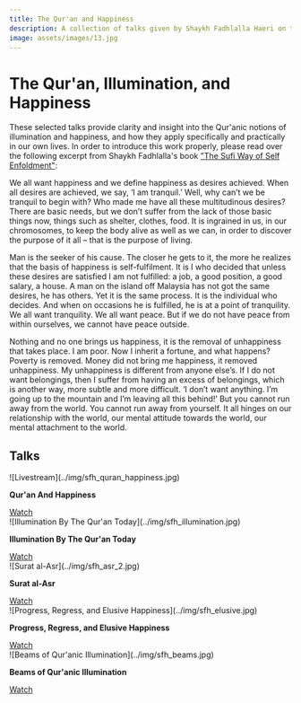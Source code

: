 ```yaml
---
title: The Qur'an and Happiness
description: A collection of talks given by Shaykh Fadhlalla Haeri on the theme of The Qur'an and Happiness
image: assets/images/13.jpg
---
```


# The Qur'an, Illumination, and Happiness

These selected talks provide clarity and insight into the Qur'anic notions of illumination and happiness, and how they apply specifically and practically in our own lives. In order to introduce this work properly, please read over the following excerpt from Shaykh Fadhlalla's book <a href="https://zahrapublications.pub/book-TheSufiWayToSelf-Unfoldment.php#bookTitle" target="_blank">"The Sufi Way of Self Enfoldment"</a>:

We all want happiness and we define happiness as desires achieved. When all desires are achieved, we say, ‘I am tranquil.’ Well, why can’t we be tranquil to begin with? Who made me have all these multitudinous desires? There are basic needs, but we don’t suffer from the lack of those basic things now, things such as shelter, clothes, food. It is ingrained in us, in our chromosomes, to keep the body alive as well as we can, in order to discover the purpose of it all – that is the purpose of living.    

Man is the seeker of his cause. The closer he gets to it, the more he realizes that the basis of happiness is self-fulfilment. It is I who decided that unless these desires are satisfied I am not fulfilled: a job, a good position, a good salary, a house. A man on the island off Malaysia has not got the same desires, he has others. Yet it is the same process. It is the individual who decides. And when on occasions he is fulfilled, he is at a point of tranquility. We all want tranquility. We all want peace. But if we do not have peace from within ourselves, we cannot have peace outside.

Nothing and no one brings us happiness, it is the removal of unhappiness that takes place. I am poor. Now I inherit a fortune, and what happens? Poverty is removed. Money did not bring me happiness, it removed unhappiness. My unhappiness is different from anyone else’s. If I do not want belongings, then I suffer from having an excess of belongings, which is another way, more subtle and more difficult. ‘I don’t want anything. I’m going up to the mountain and I’m leaving all this behind!’ But you cannot run away from the world. You cannot run away from yourself. It all hinges on our relationship with the world, our mental attitude towards the world, our mental attachment to the world.

## Talks

<div markdown="1" class="card video sidebar center gemoji center-content">

<div markdown="2" class="video-image">
![Livestream](../img/sfh_quran_happiness.jpg)
</div>

**Qur'an And Happiness**

<div markdown="3" class="video-link">
<a target="_blank" href="https://www.youtube.com/watch?v=AIg461OIlB8">Watch</a>
</div>

</div>

<div markdown="1" class="card video sidebar center gemoji center-content">

<div markdown="2" class="video-image">
![Illumination By The Qur'an Today](../img/sfh_illumination.jpg)
</div>

**Illumination By The Qur'an Today**

<div markdown="3" class="video-link">
<a target="_blank" href="https://www.youtube.com/watch?v=x884d5I83Bo">Watch</a>
</div>

</div>

<div markdown="1" class="card video sidebar center gemoji center-content">

<div markdown="2" class="video-image">
![Surat al-Asr](../img/sfh_asr_2.jpg)
</div>

**Surat al-Asr**

<div markdown="3" class="video-link">
<a target="_blank" href="https://www.youtube.com/watch?v=PkRC0FXce1c&list=PLzFr0xRIkb3gVfjRtai2-XBlvWVprgHqP&index=46">Watch</a>
</div>

</div>

<div markdown="1" class="card video sidebar center gemoji center-content">

<div markdown="2" class="video-image">
![Progress, Regress, and Elusive Happiness](../img/sfh_elusive.jpg)
</div>

**Progress, Regress, and Elusive Happiness**

<div markdown="3" class="video-link">
<a target="_blank" href="https://www.youtube.com/watch?v=jWWo3BCLhhg">Watch</a>
</div>

</div>

<div markdown="1" class="card video sidebar center gemoji center-content">

<div markdown="2" class="video-image">
![Beams of Qur'anic Illumination](../img/sfh_beams.jpg)
</div>

**Beams of Qur'anic Illumination**

<div markdown="3" class="video-link">
<a target="_blank" href="https://www.youtube.com/watch?v=tBuYZCsSa34">Watch</a>
</div>

</div>

